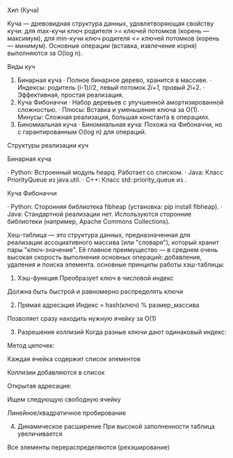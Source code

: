 Хип (Куча)

Куча — древовидная структура данных, удовлетворяющая свойству кучи: для max-кучи ключ родителя >= ключей потомков (корень — максимум), для min-кучи ключ родителя <= ключей потомков (корень — минимум). Основные операции (вставка, извлечение корня) выполняются за O(log n).

Виды куч

1. Бинарная куча
   · Полное бинарное дерево, хранится в массиве.
   · Индексы: родитель (i-1)//2, левый потомок 2*i+1, правый 2*i+2.
   · Эффективная, простая реализация.
2. Куча Фибоначчи
   · Набор деревьев с улучшенной амортизированной сложностью.
   · Плюсы: Вставка и уменьшение ключа за O(1).
   · Минусы: Сложная реализация, большая константа в операциях.
3. Биномиальная куча
   · Биномиальная куча: Похожа на Фибоначчи, но с гарантированным O(log n) для операций.
   
Структуры реализации куч

Бинарная куча

· Python: Встроенный модуль heapq. Работает со списком.
· Java: Класс PriorityQueue<E> из java.util.
· C++: Класс std::priority_queue<T> из <queue>.

Куча Фибоначчи

· Python: Сторонняя библиотека fibheap (установка: pip install fibheap).
· Java: Стандартной реализации нет. Используются сторонние библиотеки (например, Apache Commons Collections).

Хеш-таблица — это структура данных, предназначенная для реализации ассоциативного массива (или "словаря"), который хранит пары "ключ-значение". Её главное преимущество — в среднем очень высокая скорость выполнения основных операций: добавления, удаления и поиска элемента. 
основные принципы работы хэш-таблицы:

1. Хэш-функция
Преобразует ключ в числовой индекс

Должна быть быстрой и равномерно распределять ключи

2. Прямая адресация
Индекс = hash(ключ) % размер_массива

Позволяет сразу находить нужную ячейку за O(1)

3. Разрешение коллизий
Когда разные ключи дают одинаковый индекс:

Метод цепочек:

Каждая ячейка содержит список элементов

Коллизии добавляются в список

Открытая адресация:

Ищем следующую свободную ячейку

Линейное/квадратичное пробирование

4. Динамическое расширение
При высокой заполненности таблица увеличивается

Все элементы перераспределяются (рехэширование)
